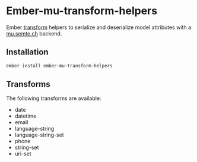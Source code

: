 # Ember-mu-transform-helpers

Ember [transform](http://emberjs.com/api/data/classes/DS.Transform.html) helpers to serialize and deserialize model attributes with a [mu.semte.ch](https://mu.semte.ch) backend.

## Installation
```bash
ember install ember-mu-transform-helpers
```

## Transforms
The following transforms are available:
* date
* datetime
* email
* language-string
* language-string-set
* phone
* string-set
* uri-set
